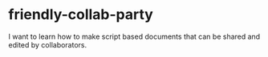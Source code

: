 # friendly-collab-party

I want to learn how to make script based documents that can be shared and edited by collaborators.
